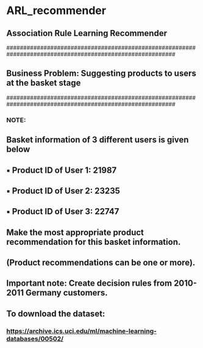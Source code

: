 # ARL_recommender
## Association Rule Learning Recommender
##########################################################################################################
## Business Problem: Suggesting products to users at the basket stage
##########################################################################################################
### NOTE:
## Basket information of 3 different users is given below
## ▪ Product ID of User 1: 21987
## ▪ Product ID of User 2: 23235
## ▪ Product ID of User 3: 22747

## Make the most appropriate product recommendation for this basket information.
## (Product recommendations can be one or more).
## Important note: Create decision rules from 2010-2011 Germany customers.

## To download the dataset:
### https://archive.ics.uci.edu/ml/machine-learning-databases/00502/
